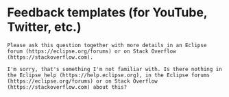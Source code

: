 # Feedback templates (for YouTube, Twitter, etc.)

    Please ask this question together with more details in an Eclipse forum (https://eclipse.org/forums) or on Stack Overflow (https://stackoverflow.com).

    I'm sorry, that's something I'm not familiar with. Is there nothing in the Eclipse help (https://help.eclipse.org), in the Eclipse forums (https://eclipse.org/forums) or on Stack Overflow (https://stackoverflow.com) about this?